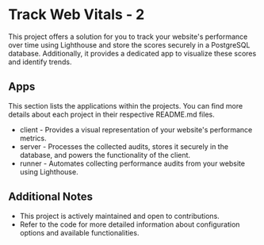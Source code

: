 # Track Web Vitals - 2

This project offers a solution for you to track your website's performance over time using Lighthouse and store the scores securely in a PostgreSQL database. Additionally, it provides a dedicated app to visualize these scores and identify trends.

## Apps

This section lists the applications within the projects. You can find more details about each project in their respective README.md files.

- client - Provides a visual representation of your website's performance metrics.
- server - Processes the collected audits, stores it securely in the database, and powers the functionality of the client.
- runner - Automates collecting performance audits from your website using Lighthouse.

## Additional Notes

- This project is actively maintained and open to contributions.
- Refer to the code for more detailed information about configuration options and available functionalities.
